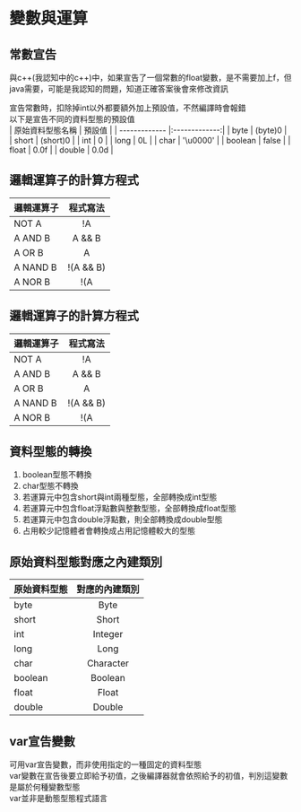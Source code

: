 # 變數與運算

## 常數宣告
與c++(我認知中的c++)中，如果宣告了一個常數的float變數，是不需要加上f，但java需要，可能是我認知的問題，知道正確答案後會來修改資訊  
  
  
宣告常數時，扣除掉int以外都要額外加上預設值，不然編譯時會報錯  
以下是宣告不同的資料型態的預設值  
| 原始資料型態名稱  | 預設值 |
| ------------- |:-------------:|
| byte      | (byte)0     |
| short      | (short)0     |
| int      | 0     |
| long      | 0L     |
| char      | '\u0000'     |
| boolean      | false     |
| float      | 0.0f     |
| double      | 0.0d     |

  

## 邏輯運算子的計算方程式
| 邏輯運算子  | 程式寫法 |
| ------------- |:-------------:|
| NOT A      | !A     |
| A AND B     | A && B     |
| A OR B      | A || B     |
| A NAND B      | !(A && B)     |
| A NOR B      | !(A || B)     |

  

## 邏輯運算子的計算方程式
| 邏輯運算子  | 程式寫法 |
| ------------- |:-------------:|
| NOT A      | !A     |
| A AND B     | A && B     |
| A OR B      | A || B     |
| A NAND B      | !(A && B)     |
| A NOR B      | !(A || B)     |

  

## 資料型態的轉換
1. boolean型態不轉換
2. char型態不轉換
3. 若運算元中包含short與int兩種型態，全部轉換成int型態
4. 若運算元中包含float浮點數與整數型態，全部轉換成float型態
5. 若運算元中包含double浮點數，則全部轉換成double型態
6. 占用較少記憶體者會轉換成占用記憶體較大的型態

  

## 原始資料型態對應之內建類別
| 原始資料型態  | 對應的內建類別 |
| ------------- |:-------------:|
| byte      | Byte     |
| short     | Short     |
| int      | Integer     |
| long      | Long     |
| char      | Character     |
| boolean      | Boolean     |
| float      | Float     |
| double      | Double     |

  

## var宣告變數
可用var宣告變數，而非使用指定的一種固定的資料型態  
var變數在宣告後要立即給予初值，之後編譯器就會依照給予的初值，判別這變數是屬於何種變數型態  
var並非是動態型態程式語言  